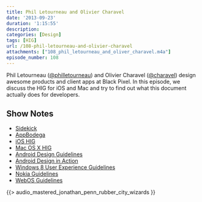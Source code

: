 ```yaml
---
title: Phil Letourneau and Olivier Charavel
date: '2013-09-23'
duration: '1:15:55'
description:
categories: [Design]
tags: [HIG]
url: /108-phil-letourneau-and-olivier-charavel
attachments: ["108_phil_letourneau_and_oliver_charavel.m4a"]
episode_number: 108
---
```


Phil Letourneau ([@philletourneau](http://twitter.com/philletourneau)) and Olivier Charavel ([@charavel](http://twitter.com/charavel)) design awesome products and client apps at Black Pixel. In this episode, we discuss the HIG for iOS and Mac and try to find out what this document actually does for developers.

## Show Notes
- [Sidekick](http://oomphalot.com/sidekick/)
- [AppBodega](http://appbodega.com)
- [iOS HIG](http://developer.apple.com/library/ios/documentation/userexperience/conceptual/mobilehig/TranslateApp/TranslateApp.html#//apple_ref/doc/uid/TP40006556-CH10-SW4)
- [Mac OS X HIG](https://developer.apple.com/library/mac/documentation/UserExperience/Conceptual/AppleHIGuidelines/TechnologyGuidelines/TechnologyGuidelines.html#//apple_ref/doc/uid/TP30000355-SW2)
- [Android Design Guidelines](https://developers.google.com/live/shows/638320972)
- [Android Design in Action](https://developers.google.com/live/shows/638320972)
- [Windows 8 User Experience Guidelines](https://developers.google.com/live/shows/638320972)
- [Nokia Guidelines](https://developers.google.com/live/shows/638320972)
- [WebOS Guidelines](https://developers.google.com/live/shows/638320972)

{{> audio_mastered_jonathan_penn_rubber_city_wizards }}
